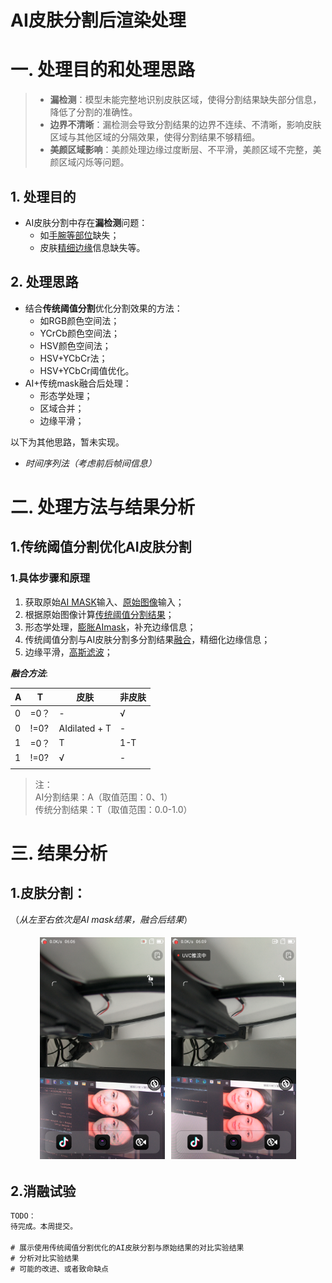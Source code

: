 # **AI皮肤分割后渲染处理** 

# 一. 处理目的和处理思路
> - **漏检测**：模型未能完整地识别皮肤区域，使得分割结果缺失部分信息，降低了分割的准确性。
> - **边界不清晰**：漏检测会导致分割结果的边界不连续、不清晰，影响皮肤区域与其他区域的分隔效果，使得分割结果不够精细。
> - **美颜区域影响**：美颜处理边缘过度断层、不平滑，美颜区域不完整，美颜区域闪烁等问题。


## 1. 处理目的
   - AI皮肤分割中存在**漏检测**问题：
        - 如<u>手腕等部位</u>缺失；
        - 皮肤<u>精细边缘</u>信息缺失等。

## 2. 处理思路
   - 结合**传统阈值分割**优化分割效果的方法：
        - 如RGB颜色空间法；
        - YCrCb颜色空间法；
        - HSV颜色空间法；
        - HSV+YCbCr法；
        - HSV+YCbCr阈值优化。
   - AI+传统mask融合后处理：
        - 形态学处理；
        - 区域合并；
        - 边缘平滑；

以下为其他思路，暂未实现。
   - *时间序列法（考虑前后帧间信息）*


# 二. 处理方法与结果分析
## 1.传统阈值分割优化AI皮肤分割
### 1.具体步骤和原理
   1. 获取原始<u>AI MASK</u>输入、<u>原始图像</u>输入；
   2. 根据原始图像计算<u>传统阈值分割结果</u>；
   3. 形态学处理，<u>膨胀AImask</u>，补充边缘信息；
   4. 传统阈值分割与AI皮肤分割多分割结果<u>融合</u>，精细化边缘信息；
   5. 边缘平滑，<u>高斯滤波</u>；

***融合方法***:

| A |  T  | 皮肤 | 非皮肤 |
|---| --- | --- | --- |
| 0 | =0？ |  -  | √   |
| 0 | !=0? | AIdilated + T | - |
| 1 | =0？ | T | 1-T |
| 1 | !=0? | √   | -   |
|  |  |  |  |

> 注：  
> AI分割结果：A（取值范围：0、1）  
> 传统分割结果：T（取值范围：0.0-1.0）  


# 三. 结果分析

## 1.皮肤分割：   
（*从左至右依次是AI mask结果，融合后结果*）
   <div style="display: flex; justify-content: center;">
      <img src="./images/AI.png" style="margin: 5px; max-width: 200px;" />
      <img src="./images/blue.png" style="margin: 5px; max-width: 200px;" />
   </div>


## 2.消融试验

``` txt
TODO：
待完成。本周提交。

# 展示使用传统阈值分割优化的AI皮肤分割与原始结果的对比实验结果
# 分析对比实验结果
# 可能的改进、或者致命缺点
```